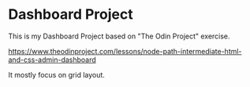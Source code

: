 # Dashboard Project

This is my Dashboard Project based on "The Odin Project" exercise.

https://www.theodinproject.com/lessons/node-path-intermediate-html-and-css-admin-dashboard

It mostly focus on grid layout.